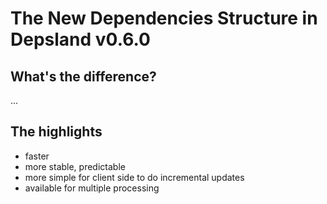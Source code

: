 # The New Dependencies Structure in Depsland v0.6.0

## What's the difference?

...

## The highlights

- faster
- more stable, predictable
- more simple for client side to do incremental updates
- available for multiple processing
